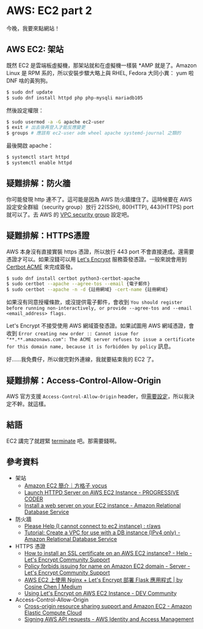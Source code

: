 # AWS: EC2 part 2

今晚，我要來點網站！

## AWS EC2: 架站

既然 EC2 是雲端板虛擬機，那架站就和在虛擬機一樣裝 *AMP 就是了。Amazon Linux 是 RPM 系的，所以安裝步驟大略上與 RHEL, Fedora 大同小異： yum 啦 DNF 啥的黃狗狗。

```bash
$ sudo dnf update
$ sudo dnf install httpd php php-mysqli mariadb105
```

然後設定權限：

```bash
$ sudo usermod -a -G apache ec2-user
$ exit # 出去後再登入才能反應變更
$ groups # 應該有 ec2-user adm wheel apache systemd-journal 之類的
```

最後開啟 apache：

```bash
$ systemctl start httpd
$ systemctl enable httpd
```

## 疑難排解：防火牆

你可能發現 http 連不了。這可能是因為 AWS 防火牆擋住了。這時候要在 AWS 設定安全群組（security group）放行 22(SSH), 80(HTTP), 443(HTTPS) port 就可以了。去 AWS 的 [VPC security group](https://console.aws.amazon.com/vpc) 設定吧。

## 疑難排解：HTTPS憑證

AWS 本身沒有直接實裝 https 憑證，所以放行 443 port 不會直接連成。還需要憑證才可以。如果沒錢可以用 [Let's Encrypt](https://letsencrypt.org) 服務簽發憑證。一般來說會用到 [Certbot ACME](https://certbot.eff.org) 來完成簽發。

```bash
$ sudo dnf install certbot python3-certbot-apache
$ sudo certbot --apache --agree-tos --email {電子郵件}
$ sudo certbot --apache -n -d {註冊網域} -cert-name {註冊網域}
```

如果沒有同意授權條款，或沒提供電子郵件，會收到 `You should register before running non-interactively, or provide --agree-tos and --email <email_address> flags.`

Let's Encrypt 不接受使用 AWS 網域簽發憑證。如果試圖用 AWS 網域憑證，會收到 `Error creating new order :: Cannot issue for "**.**.amazonaws.com": The ACME server refuses to issue a certificate for this domain name, because it is forbidden by policy` 訊息。

好……我免費仔，所以做完對外連線，我就要結束我的 EC2 了。

## 疑難排解：Access-Control-Allow-Origin

AWS 官方支援 `Access-Control-Allow-Origin` header，但[需要設定](https://docs.aws.amazon.com/IAM/latest/UserGuide/reference_aws-signing.html)，所以我決定不幹。就這樣。

## 結語

EC2 講完了就趕緊 [terminate](https://docs.aws.amazon.com/AWSEC2/latest/UserGuide/terminating-instances.html) 吧。那需要錢啊。

## 參考資料

* 架站
    * [Amazon EC2 簡介｜方格子 vocus](https://vocus.cc/article/620dbc5bfd8978000140f461)
    * [Launch HTTPD Server on AWS EC2 Instance - PROGRESSIVE CODER](https://progressivecoder.com/launch-httpd-server-aws-ec2-instance)
    * [Install a web server on your EC2 instance - Amazon Relational Database Service](https://docs.aws.amazon.com/AmazonRDS/latest/UserGuide/CHAP_Tutorials.WebServerDB.CreateWebServer.html)
* 防火牆
    * [Please Help (I cannot connect to ec2 instance) : r/aws](https://www.reddit.com/r/aws/comments/15fus4w/please_help_i_cannot_connect_to_ec2_instance/)
    * [Tutorial: Create a VPC for use with a DB instance (IPv4 only) - Amazon Relational Database Service](https://docs.aws.amazon.com/AmazonRDS/latest/UserGuide/CHAP_Tutorials.WebServerDB.CreateVPC.html)
* HTTPS 憑證
    * [How to install an SSL certificate on an AWS EC2 instance? - Help - Let's Encrypt Community Support](https://community.letsencrypt.org/t/202218)
    * [Policy forbids issuing for name on Amazon EC2 domain - Server - Let's Encrypt Community Support](https://community.letsencrypt.org/t/12692)
    * [AWS EC2 上使用 Nginx + Let's Encrypt 部署 Flask 應用程式 | by Cosine Chen | Medium](https://cosinechen.medium.com/aws-ec2-%E4%B8%8A%E4%BD%BF%E7%94%A8-nginx-lets-encrypt-%E9%83%A8%E7%BD%B2-flask-%E6%87%89%E7%94%A8%E7%A8%8B%E5%BC%8F-8c04c0f44a6d)
    * [Using Let's Encrypt on AWS EC2 Instance - DEV Community](https://dev.to/greenteabiscuit/using-let-s-encrypt-on-aws-ec2-instance-2aca)
* Access-Control-Allow-Origin
    * [Cross-origin resource sharing support and Amazon EC2 - Amazon Elastic Compute Cloud](https://docs.aws.amazon.com/AWSEC2/latest/APIReference/cors-support.html)
    * [Signing AWS API requests - AWS Identity and Access Management](https://docs.aws.amazon.com/IAM/latest/UserGuide/reference_aws-signing.html)
